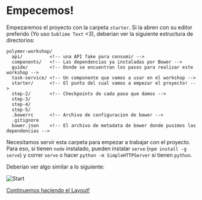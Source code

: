 # Empecemos!

Empezaremos el proyecto con la carpeta `starter`. Si la abren con su editor preferido (Yo uso `Sublime Text` <3), deberian ver la siguiente estructura de directorios:

````
polymer-workshop/
  api/          <!-- una API fake para consumir -->
  components/   <!-- Las dependencias ya instaladas por Bower -->
  guide/        <!-- Donde se encuentran los pasos para realizar este workshop -->
  task-service/ <!-- Un componente que vamos a usar en el workshop -->
  starter/      <!-- El punto del cual vamos a empezar el proyecto! -->
  step-2/       <!-- Checkpoints de cada paso que damos -->
  step-3/
  step-4/
  step-5/
  .bowerrc      <!-- Archivo de configuracion de bower -->
  .gitignore
  bower.json    <!-- El archivo de metadata de bower donde pusimos las dependencias -->
````

Necesitamos servir esta carpeta para empezar a trabajar con el proyecto. Para eso, si tienen `node` instalado, pueden instalar `serve` (`npm install -g serve`) y correr `serve` o hacer `python -m SimpleHTTPServer` si tienen `python`.

Deberian ver algo similar a lo siguiente:

![Start](https://cloudup.com/ci238hBeemc+)

[Continuemos haciendo el Layout!](2-layout.md)
